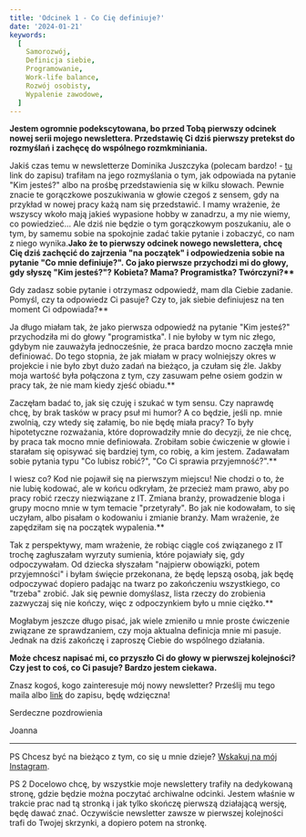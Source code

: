 ```yaml
---
title: 'Odcinek 1 - Co Cię definiuje?'
date: '2024-01-21'
keywords:
  [
    Samorozwój,
    Definicja siebie,
    Programowanie,
    Work-life balance,
    Rozwój osobisty,
    Wypalenie zawodowe,
  ]
---
```


**Jestem ogromnie podekscytowana, bo przed Tobą pierwszy odcinek nowej serii mojego newslettera. Przedstawię Ci dziś pierwszy pretekst do rozmyślań i zachęcę do wspólnego rozmkminiania.**

Jakiś czas temu w newsletterze Dominika Juszczyka (polecam bardzo! - [tu](https://dominikjuszczyk.pl/newsletter/) link do zapisu) trafiłam na jego rozmyślania o tym, jak odpowiada na pytanie "Kim jesteś?" albo na prośbę przedstawienia się w kilku słowach. Pewnie znacie te gorączkowe poszukiwania w głowie czegoś z sensem, gdy na przykład w nowej pracy każą nam się przedstawić. I mamy wrażenie, że wszyscy wkoło mają jakieś wypasione hobby w zanadrzu, a my nie wiemy, co powiedzieć... Ale dziś nie będzie o tym gorączkowym poszukaniu, ale o tym, by samemu sobie na spokojnie zadać takie pytanie i zobaczyć, co nam z niego wynika.**Jako że to pierwszy odcinek nowego newslettera, chcę Cię dziś zachęcić do zajrzenia "na początek" i odpowiedzenia sobie na pytanie "Co mnie definiuje?". Co jako pierwsze przychodzi mi do głowy, gdy słyszę "Kim jesteś?"?** **Kobieta? Mama? Programistka? Twórczyni?\*\***

Gdy zadasz sobie pytanie i otrzymasz odpowiedź, mam dla Ciebie zadanie. Pomyśl, czy ta odpowiedz Ci pasuje? Czy to, jak siebie definiujesz na ten moment Ci odpowiada?\*\*

Ja długo miałam tak, że jako pierwsza odpowiedź na pytanie "Kim jesteś?" przychodziła mi do głowy "programistka". I nie byłoby w tym nic złego, gdybym nie zauważyła jednocześnie, że praca bardzo mocno zaczęła mnie definiować. Do tego stopnia, że jak miałam w pracy wolniejszy okres w projekcie i nie było zbyt dużo zadań na bieżąco, ja czułam się źle. Jakby moja wartość była połączona z tym, czy zasuwam pełne osiem godzin w pracy tak, że nie mam kiedy zjeść obiadu.\*\*

Zaczęłam badać to, jak się czuję i szukać w tym sensu. Czy naprawdę chcę, by brak tasków w pracy psuł mi humor? A co będzie, jeśli np. mnie zwolnią, czy wtedy się załamię, bo nie będę miała pracy? To były hipotetyczne rozważania, które doprowadziły mnie do decyzji, że nie chcę, by praca tak mocno mnie definiowała. Zrobiłam sobie ćwiczenie w głowie i starałam się opisywać się bardziej tym, co robię, a kim jestem. Zadawałam sobie pytania typu "Co lubisz robić?", "Co Ci sprawia przyjemność?".\*\*

I wiesz co? Kod nie pojawił się na pierwszym miejscu! Nie chodzi o to, że nie lubię kodować, ale w końcu odkryłam, że przecież mam prawo, aby po pracy robić rzeczy niezwiązane z IT. Zmiana branży, prowadzenie bloga i grupy mocno mnie w tym temacie "przetyrały". Bo jak nie kodowałam, to się uczyłam, albo pisałam o kodowaniu i zmianie branży. Mam wrażenie, że zapędziłam się na początek wypalenia.\*\*

Tak z perspektywy, mam wrażenie, że robiąc ciągle coś związanego z IT trochę zagłuszałam wyrzuty sumienia, które pojawiały się, gdy odpoczywałam. Od dziecka słyszałam "najpierw obowiązki, potem przyjemności" i byłam święcie przekonana, że będę lepszą osobą, jak będę odpoczywać dopiero padając na twarz po zakończeniu wszystkiego, co "trzeba" zrobić. Jak się pewnie domyślasz, lista rzeczy do zrobienia zazwyczaj się nie kończy, więc z odpoczynkiem było u mnie ciężko.\*\*

Mogłabym jeszcze długo pisać, jak wiele zmieniło u mnie proste ćwiczenie związane ze sprawdzaniem, czy moja aktualna definicja mnie mi pasuje. Jednak na dziś zakończę i zaproszę Ciebie do wspólnego działania.

**Może chcesz napisać mi, co przyszło Ci do głowy w pierwszej kolejności? Czy jest to coś, co Ci pasuje? Bardzo jestem ciekawa.**

Znasz kogoś, kogo zainteresuje mój nowy newsletter? Prześlij mu tego maila albo [link](https://www.subscribepage.com/pretekst) do zapisu, będę wdzięczna!

Serdeczne pozdrowienia

Joanna

---

PS Chcesz być na bieżąco z tym, co się u mnie dzieje? [Wskakuj na mój Instagram](https://www.instagram.com/joanna.otmianowska/).

PS 2 Docelowo chcę, by wszystkie moje newslettery trafiły na dedykowaną stronę, gdzie będzie można poczytać archiwalne odcinki. Jestem właśnie w trakcie prac nad tą stronką i jak tylko skończę pierwszą działającą wersję, będę dawać znać. Oczywiście newsletter zawsze w pierwszej kolejności trafi do Twojej skrzynki, a dopiero potem na stronkę.
